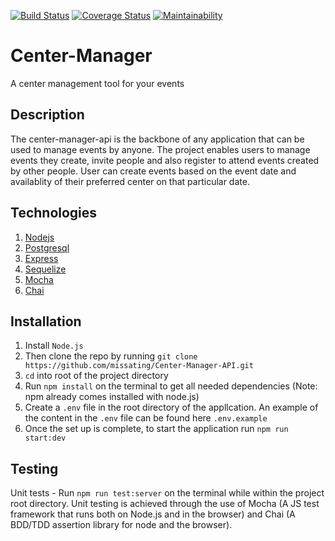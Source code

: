 [![Build Status](https://travis-ci.org/missating/Center-Manager-API.svg?branch=develop)](https://travis-ci.org/missating/Center-Manager-API)
[![Coverage Status](https://coveralls.io/repos/github/missating/Event-Manager/badge.svg?branch=develop)](https://coveralls.io/github/missating/Event-Manager?branch=develop)
[![Maintainability](https://api.codeclimate.com/v1/badges/77b397af25b864e5b093/maintainability)](https://codeclimate.com/github/missating/Event-Manager/maintainability)

# Center-Manager

A center management tool for your events

## Description

The center-manager-api is the backbone of any application that can be used to manage events by anyone. The project enables users to manage events they create, invite people and also register to attend events created by other people. User can create events based on the event date and availablity of their preferred center on that particular date.

## Technologies 

1. [Nodejs](https://nodejs.org/en/)
1. [Postgresql](https://www.postgresql.org/)
1. [Express](https://expressjs.com/)
1. [Sequelize](http://docs.sequelizejs.com/)
1. [Mocha](https://mochajs.org/)
1. [Chai](http://www.chaijs.com/)

## Installation

1. Install `Node.js`
2. Then clone the repo by running `git clone https://github.com/missating/Center-Manager-API.git`
3. `cd` into root of the project directory
4. Run `npm install` on the terminal to get all needed dependencies (Note: npm already comes installed with node.js)
5. Create a `.env` file in the root directory of the appllcation. An example of the content in the `.env` file can be found here `.env.example`
6. Once the set up is complete, to start the application run `npm run start:dev`

## Testing

Unit tests - Run `npm run test:server` on the terminal while within the project root directory. Unit testing is achieved through the use of Mocha (A JS test framework 
that runs both on Node.js and in the browser) and Chai (A BDD/TDD assertion library for node and the browser).
